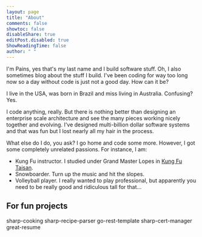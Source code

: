 ```yaml
---
layout: page
title: "About"
comments: false
showtoc: false
disableShare: true
editPost.disabled: true
ShowReadingTime: false
author: " "
---
```


I'm Pains, yes that's my last name and I build software stuff. Oh, I also sometimes blog about the stuff I build. I've been coding for way too long now so a day without code is just not a good day. How can it be?

I live in the USA, was born in Brazil and miss living in Australia. Confusing? Yes.

I code anything, really. But there is nothing better than designing an enterprise scale architecture and see the many pieces working nicely together and evolving. I've designed multi-billion dollar software systems and that was fun but I lost nearly all my hair in the process.

What else do I do, you ask? I go home and code some more. However, I got some completely unrelated passions. For instance, I am:

  * Kung Fu instructor. I studied under Grand Master Lopes in [Kung Fu Taisan](http://kungfutaisan.com.br/).
  * Snowboarder. Turn up the music and hit the slopes. 
  * Volleyball player. I really wanted to play professional, but apparently you need to be really good and ridiculous tall for that...

## For fun projects
sharp-cooking
sharp-recipe-parser
go-rest-template
sharp-cert-manager
great-resume